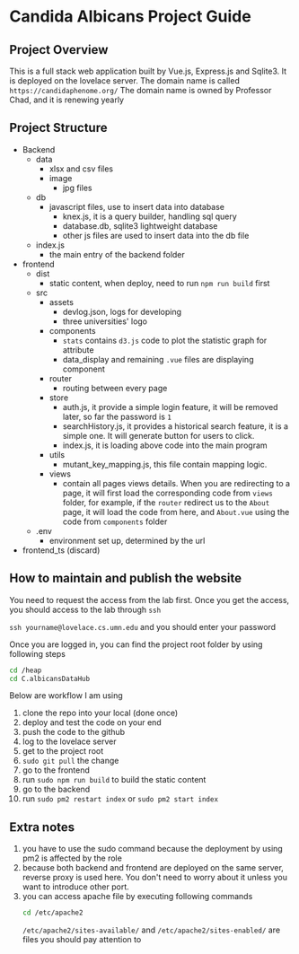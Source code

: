 # Candida Albicans Project Guide

## Project Overview
This is a full stack web application built by Vue.js, Express.js and Sqlite3. It is deployed on the lovelace server. The domain name is called `https://candidaphenome.org/`
The domain name is owned by Professor Chad, and it is renewing yearly

## Project Structure

- Backend
  - data
    - xlsx and csv files
    - image
      - jpg files
  - db
    - javascript files, use to insert data into database
      - knex.js, it is a query builder, handling sql query
      - database.db, sqlite3 lightweight database
      - other js files are used to insert data into the db file
  - index.js
    - the main entry of the backend folder
- frontend
  - dist
    - static content, when deploy, need to run `npm run build` first
  - src
    - assets
      - devlog.json, logs for developing
      - three universities' logo
    - components
      - `stats` contains `d3.js` code to plot the statistic graph for attribute
      - data_display and remaining `.vue` files are displaying component
    - router
      - routing between every page
    - store
      - auth.js, it provide a simple login feature, it will be removed later, so far the password is `1`
      - searchHistory.js, it provides a historical search feature, it is a simple one. It will generate button for users to click.
      - index.js, it is loading above code into the main program
    - utils
      - mutant_key_mapping.js, this file contain mapping logic.
    - views
      - contain all pages views details. When you are redirecting to a page, it will first load the corresponding code from `views` folder, for example, if the `router` redirect us to the `About` page, it will load the code from here, and `About.vue` using the code from `components` folder
  - .env
    - environment set up, determined by the url
- frontend_ts (discard)

## How to maintain and publish the website

You need to request the access from the lab first.
Once you get the access, you should access to the lab through `ssh`

`ssh yourname@lovelace.cs.umn.edu` and you should enter your password

Once you are logged in, you can find the project root folder by using following steps

```bash
cd /heap
cd C.albicansDataHub
```

Below are workflow I am using
1. clone the repo into your local (done once)
2. deploy and test the code on your end
3. push the code to the github
4. log to the lovelace server
5. get to the project root
6. `sudo git pull` the change
7. go to the frontend
8. run `sudo npm run build` to build the static content
9. go to the backend 
10. run `sudo pm2 restart index` or `sudo pm2 start index`

## Extra notes
1. you have to use the sudo command because the deployment by using pm2 is affected by the role
2. because both backend and frontend are deployed on the same server, reverse proxy is used here. You don't need to worry about it unless you want to introduce other port.
3. you can access apache file by executing following commands
    ```bash
    cd /etc/apache2
    ```
    `/etc/apache2/sites-available/` and `/etc/apache2/sites-enabled/` are files you should pay attention to